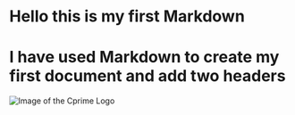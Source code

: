 # Hello this is my first Markdown

# I have used Markdown to create my first document and add two headers 

![Image of the Cprime Logo](https://encrypted-tbn0.gstatic.com/images?q=tbn:ANd9GcThnEQk03nt45wY9v2EHy109AxUJO7TGWcWC1OlGT3_3w&s)
